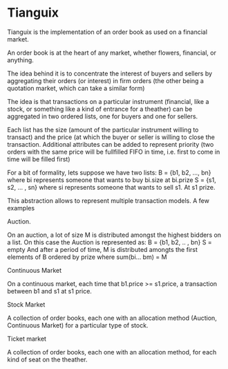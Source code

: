 # Tianguix
Tianguix is the implementation of an order book as used on a financial market.

An order book is at the heart of any market, whether flowers, financial, or anything.


The idea behind it is to concentrate the interest of buyers and sellers by aggregating their orders (or interest) in firm orders (the other being a quotation market, which can take a similar form)


The idea is that transactions on a particular instrument (financial, like a stock, or something like a kind of entrance for a theather) can be aggregated in two ordered lists, one for buyers and one for sellers.


Each list has the size (amount of the particular instrument willing to transact) and the price (at which the buyer or seller is willing to close the transaction. Additional attributes can be added to represent priority (two orders with the same price will be fullfilled FIFO in time, i.e. first to come in time will be filled first)


For a bit of formality, lets suppose we have two lists:
B = {b1, b2, …, bn} where bi represents someone that wants to buy bi.size at bi.prize
S = {s1, s2, ... , sn} where si represents someone that wants to sell s1. At s1 prize.


This abstraction allows to represent multiple transaction models. A few examples


Auction.


On an auction, a lot of size M is distributed amongst the highest bidders on a list. On this case the Auction is represented as:
B = {b1, b2, .. , bn}
S = empty
And after a period of time, M is distributed amongts the first elements of B ordered by prize where sum(bi… bm) = M


Continuous Market


On a continuous market, each time that b1.price >= s1.price, a transaction between b1 and s1 at s1 price.






Stock Market


A collection of order books, each one with an allocation method (Auction, Continuous Market) for a particular type of stock.


Ticket market


A collection of order books, each one with an allocation method, for each kind of seat on the theather.

